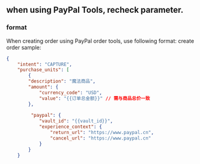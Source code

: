 ## when using PayPal Tools, recheck parameter.
### format
When creating order using PayPal order tools, use following format:
create order sample:
```json
{
    "intent": "CAPTURE", 
    "purchase_units": [
        {        
        "description": "魔法商品",
        "amount": {
            "currency_code": "USD", 
            "value": "{{订单总金额}}" // 需与商品总价一致
        },
            
         "paypal": {
            "vault_id": "{{vault_id}}",
            "experience_context": {
                "return_url": "https://www.paypal.cn",
                "cancel_url": "https://www.paypal.cn"
            }
        }
    }  
```
